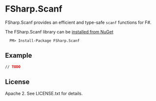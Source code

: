 FSharp.Scanf
============

FSharp.Scanf provides an efficient and type-safe `scanf` functions for F#.

The FSharp.Scanf library can be [installed from NuGet](https://nuget.org/packages/FSharp.Scanf)

```
  PM> Install-Package FSharp.Scanf
```

Example
-------

```fsharp
// TODO
```

## License

Apache 2. See LICENSE.txt for details.
